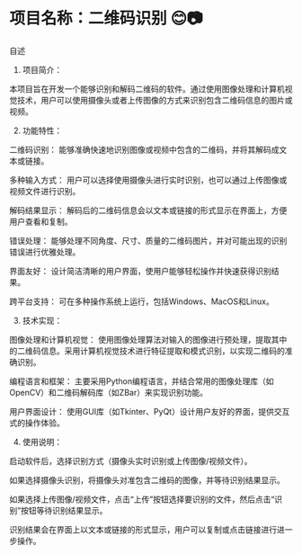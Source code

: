 # 项目名称：二维码识别 😊📷

自述

1. 项目简介：

本项目旨在开发一个能够识别和解码二维码的软件。通过使用图像处理和计算机视觉技术，用户可以使用摄像头或者上传图像的方式来识别包含二维码信息的图片或视频。

2. 功能特性：

二维码识别： 能够准确快速地识别图像或视频中包含的二维码，并将其解码成文本或链接。

多种输入方式： 用户可以选择使用摄像头进行实时识别，也可以通过上传图像或视频文件进行识别。

解码结果显示： 解码后的二维码信息会以文本或链接的形式显示在界面上，方便用户查看和复制。

错误处理： 能够处理不同角度、尺寸、质量的二维码图片，并对可能出现的识别错误进行优雅处理。

界面友好： 设计简洁清晰的用户界面，使用户能够轻松操作并快速获得识别结果。

跨平台支持： 可在多种操作系统上运行，包括Windows、MacOS和Linux。

3. 技术实现：

图像处理和计算机视觉： 使用图像处理算法对输入的图像进行预处理，提取其中的二维码信息。采用计算机视觉技术进行特征提取和模式识别，以实现二维码的准确识别。

编程语言和框架： 主要采用Python编程语言，并结合常用的图像处理库（如OpenCV）和二维码解码库（如ZBar）来实现识别功能。

用户界面设计： 使用GUI库（如Tkinter、PyQt）设计用户友好的界面，提供交互式的操作体验。

4. 使用说明：

启动软件后，选择识别方式（摄像头实时识别或上传图像/视频文件）。

如果选择摄像头识别，将摄像头对准包含二维码的图像，并等待识别结果显示。

如果选择上传图像/视频文件，点击“上传”按钮选择要识别的文件，然后点击“识别”按钮等待识别结果显示。

识别结果会在界面上以文本或链接的形式显示，用户可以复制或点击链接进行进一步操作。
